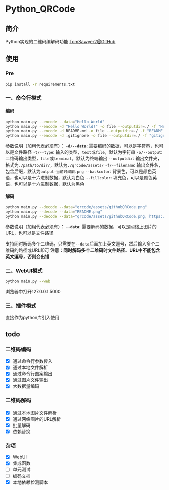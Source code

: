 # Python_QRCode

## 简介

Python实现的二维码编解码功能 [TomSawyer2@GitHub](https://github.com/TomSawyer2)

## 使用

### Pre

```bash
pip install -r requirements.txt
```

### 一、命令行模式

#### 编码

```bash
python main.py --encode --data="Hello World"
python main.py --encode -d "Hello World!" -o file --outputdir=./ -f "HelloWorld.png"
python main.py --encode -d README.md -o file --outputdir=./ -f "README.png" -t file
python main.py --encode -d .gitignore -o file --outputdir=./ -f "gitignore.png" -t file --backcolor=white --fillcolor="#66ccff"
```

参数说明（加粗代表必须有）：
**`-d/--data`**: 需要编码的数据，可以是字符串，也可以是文件路径
`-t/--type`: 输入的类型，`text`或`file`，默认为字符串
`-o/--output`: 二维码输出类型，`file`或`terminal`，默认为终端输出
`--outputdir`: 输出文件夹，格式为`./path/to/dir/`，默认为`./qrcode/assets/`
`-f/--filename`: 输出文件名，包含后缀，默认为`output-当前时间戳.png`
`--backcolor`: 背景色，可以是颜色英语，也可以是十六进制数据，默认为白色
`--fillcolor`: 填充色，可以是颜色英语，也可以是十六进制数据，默认为黑色

#### 解码

```bash
python main.py --decode --data="qrcode/assets/githubQRCode.png"
python main.py --decode --data="README.png"
python main.py --decode --data="qrcode/assets/githubQRCode.png, https://cdn.tomsawyer2.xyz/pics/githubQRCode.png"
```

参数说明（加粗代表必须有）：
**`--data`**: 需要解码的数据，可以是网络上图片的URL，也可以是文件路径

支持同时解码多个二维码，只需要在`--data`后面加上英文逗号，然后输入多个二维码的路径或URL即可
**注意：同时解码多个二维码时文件路径、URL中不能包含英文逗号，否则会出错**

### 二、WebUI模式

```bash
python main.py --web
```

浏览器中打开127.0.0.1:5000

### 三、插件模式

直接作为python库引入使用

## todo

### 二维码编码

- [x] 通过命令行参数传入
- [x] 通过本地文件解析
- [x] 通过命令行图案输出
- [x] 通过图片文件输出
- [x] 大数据量编码

### 二维码解码

- [x] 通过本地图片文件解析
- [x] 通过网络图片的URL解析
- [x] 批量解码
- [x] 依赖替换

### 杂项

- [x] WebUI
- [x] 集成函数
- [ ] 单元测试
- [ ] 编码文档
- [x] 本地依赖检测脚本
